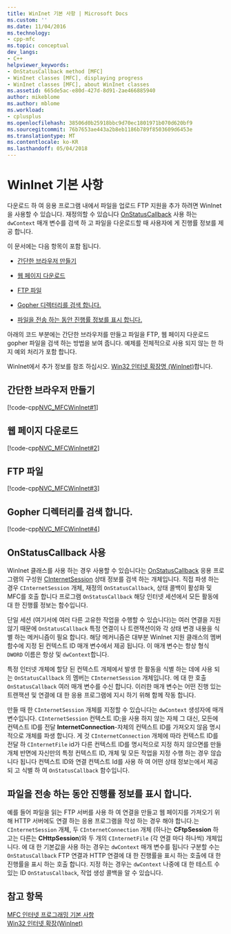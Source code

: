 ```yaml
---
title: WinInet 기본 사항 | Microsoft Docs
ms.custom: ''
ms.date: 11/04/2016
ms.technology:
- cpp-mfc
ms.topic: conceptual
dev_langs:
- C++
helpviewer_keywords:
- OnStatusCallback method [MFC]
- WinInet classes [MFC], displaying progress
- WinInet classes [MFC], about WinInet classes
ms.assetid: 665de5ac-e80d-427d-8d91-2ae466885940
author: mikeblome
ms.author: mblome
ms.workload:
- cplusplus
ms.openlocfilehash: 38506d0b25918bbc9d70ec1801971b070d620bf9
ms.sourcegitcommit: 76b7653ae443a2b8eb1186b789f8503609d6453e
ms.translationtype: MT
ms.contentlocale: ko-KR
ms.lasthandoff: 05/04/2018
---
```

# <a name="wininet-basics"></a>WinInet 기본 사항
다운로드 하 여 응용 프로그램 내에서 파일을 업로드 FTP 지원을 추가 하려면 WinInet을 사용할 수 있습니다. 재정의할 수 있습니다 [OnStatusCallback](../mfc/reference/cinternetsession-class.md#onstatuscallback) 사용 하는 `dwContext` 매개 변수를 검색 하 고 파일을 다운로드할 때 사용자에 게 진행률 정보를 제공 합니다.  
  
 이 문서에는 다음 항목이 포함 됩니다.  
  
-   [간단한 브라우저 만들기](#_core_create_a_very_simple_browser)  
  
-   [웹 페이지 다운로드](#_core_download_a_web_page)  
  
-   [FTP 파일](#_core_ftp_a_file)  
  
-   [Gopher 디렉터리를 검색 합니다.](#_core_retrieve_a_gopher_directory)  
  
-   [파일을 전송 하는 동안 진행률 정보를 표시 합니다.](#_core_display_progress_information_while_transferring_files)  
  
 아래의 코드 부분에는 간단한 브라우저를 만들고 파일을 FTP, 웹 페이지 다운로드 gopher 파일을 검색 하는 방법을 보여 줍니다. 예제를 전체적으로 사용 되지 않는 한 하지 예외 처리가 포함 합니다.  
  
 WinInet에서 추가 정보를 참조 하십시오. [Win32 인터넷 확장명 (WinInet)](../mfc/win32-internet-extensions-wininet.md)합니다.  
  
##  <a name="_core_create_a_very_simple_browser"></a> 간단한 브라우저 만들기  
 [!code-cpp[NVC_MFCWinInet#1](../mfc/codesnippet/cpp/wininet-basics_1.cpp)]  
  
##  <a name="_core_download_a_web_page"></a> 웹 페이지 다운로드  
 [!code-cpp[NVC_MFCWinInet#2](../mfc/codesnippet/cpp/wininet-basics_2.cpp)]  
  
##  <a name="_core_ftp_a_file"></a> FTP 파일  
 [!code-cpp[NVC_MFCWinInet#3](../mfc/codesnippet/cpp/wininet-basics_3.cpp)]  
  
##  <a name="_core_retrieve_a_gopher_directory"></a> Gopher 디렉터리를 검색 합니다.  
 [!code-cpp[NVC_MFCWinInet#4](../mfc/codesnippet/cpp/wininet-basics_4.cpp)]  
  
## <a name="use-onstatuscallback"></a>OnStatusCallback 사용  
 WinInet 클래스를 사용 하는 경우 사용할 수 있습니다는 [OnStatusCallback](../mfc/reference/cinternetsession-class.md#onstatuscallback) 응용 프로그램의 구성원 [CInternetSession](../mfc/reference/cinternetsession-class.md) 상태 정보를 검색 하는 개체입니다. 직접 파생 하는 경우 `CInternetSession` 개체, 재정의 `OnStatusCallback`, 상태 콜백이 활성화 및 MFC를 호출 합니다 프로그램 `OnStatusCallback` 해당 인터넷 세션에서 모든 활동에 대 한 진행률 정보는 함수입니다.  
  
 단일 세션 (여기서에 여러 다른 고유한 작업을 수행할 수 있습니다)는 여러 연결을 지원 않기 때문에 `OnStatusCallback` 특정 연결이 나 트랜잭션이와 각 상태 변경 내용을 식별 하는 메커니즘이 필요 합니다. 해당 메커니즘은 대부분 WinInet 지원 클래스의 멤버 함수에 지정 된 컨텍스트 ID 매개 변수에서 제공 됩니다. 이 매개 변수는 항상 형식 `DWORD` 이름은 항상 및 `dwContext`합니다.  
  
 특정 인터넷 개체에 할당 된 컨텍스트 개체에서 발생 한 활동을 식별 하는 데에 사용 되는 `OnStatusCallback` 의 멤버는 `CInternetSession` 개체입니다. 에 대 한 호출 `OnStatusCallback` 여러 매개 변수를 수신 합니다. 이러한 매개 변수는 어떤 진행 있는 트랜잭션 및 연결에 대 한 응용 프로그램에 지시 하기 위해 함께 작동 합니다.  
  
 만들 때 한 `CInternetSession` 개체를 지정할 수 있습니다는 `dwContext` 생성자에 매개 변수입니다. `CInternetSession` 컨텍스트 ID;을 사용 하지 않는 자체 그 대신, 모든에 컨텍스트 ID를 전달 **InternetConnection**-자체의 컨텍스트 ID를 가져오지 않음 명시적으로 개체를 파생 합니다. 게 것 `CInternetConnection` 개체에 따라 컨텍스트 ID를 전달 하 `CInternetFile` id가 다른 컨텍스트 ID를 명시적으로 지정 하지 않으면를 만들 개체 반면에 자신만의 특정 컨텍스트 ID, 개체 및 모든 작업을 지정 수행 하는 경우 않습니다 됩니다 컨텍스트 ID와 연결 컨텍스트 Id를 사용 하 여 어떤 상태 정보는에서 제공 되 고 식별 하 여 `OnStatusCallback` 함수입니다.  
  
##  <a name="_core_display_progress_information_while_transferring_files"></a> 파일을 전송 하는 동안 진행률 정보를 표시 합니다.  
 예를 들어 파일을 읽는 FTP 서버를 사용 하 여 연결을 만들고 웹 페이지를 가져오기 위해 HTTP 서버에도 연결 하는 응용 프로그램을 작성 하는 경우 해야 합니다.는 `CInternetSession` 개체, 두 `CInternetConnection` 개체 (하나는 **CFtpSession** 하 고는 다른는 **CHttpSession**)와 두 개의 `CInternetFile` (각 연결 마다 하나씩) 개체입니다. 에 대 한 기본값을 사용 하는 경우는 `dwContext` 매개 변수를 됩니다 구분할 수는 `OnStatusCallback` FTP 연결과 HTTP 연결에 대 한 진행률을 표시 하는 호출에 대 한 진행률을 표시 하는 호출 합니다. 지정 하는 경우는 `dwContext` 나중에 대 한 테스트 수 있는 ID `OnStatusCallback`, 작업 생성 콜백을 알 수 있습니다.  
  
## <a name="see-also"></a>참고 항목  
 [MFC 인터넷 프로그래밍 기본 사항](../mfc/mfc-internet-programming-basics.md)   
 [Win32 인터넷 확장(WinInet)](../mfc/win32-internet-extensions-wininet.md)

